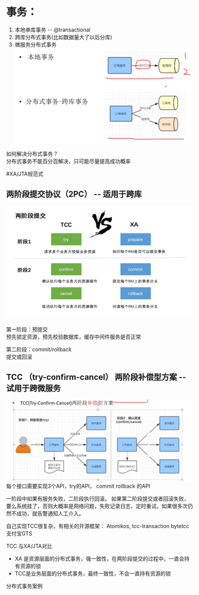 # 事务：
 1. 本地单库事务  -- @transactional
 2. 跨库分布式事务(比如数据量大了以后分库)
 3. 微服务分布式事务
 ![transations](../../../../../resources/images/distributed-transactions/分布式事务.png)  

如何解决分布式事务？  
分布式事务不能百分百解决，只可能尽量提高成功概率


#XA/JTA规范式
## 两阶段提交协议（2PC）   -- 适用于跨库
 ![transations](../../../../../resources/images/distributed-transactions/两阶段提交协议.png)  

 第一阶段：预提交  
 预先锁定资源，预先校验数据库，缓存中间件服务是否正常
 
 第二阶段：commit/rollback  
 提交或回滚
 
 

 
## TCC （try-confirm-cancel） 两阶段补偿型方案  --试用于跨微服务
 ![transations](../../../../../resources/images/distributed-transactions/TCC两阶段补偿.png)  
每个接口需要实现3个API，try的API， commit  rollback 的API

 一阶段中如果有服务失败，二阶段执行回滚。
 如果第二阶段提交或者回滚失败，
 要么系统挂了，否则大概率是网络问题，失败记录日志，定时重试，如果很多次仍然不成功，就告警通知人工介入。

自己实现TCC很复杂，有相关的开源框架：
Atomikos, tcc-transaction  bytetcc   支付宝GTS

TCC 与XA/JTA对比
- XA 是资源层面的分布式事务，强一致性，在两阶段提交的过程中，一直会持有资源的锁
- TCC是业务层面的分布式事务，最终一致性，不会一直持有资源的锁

分布式事务案例
```java
```
